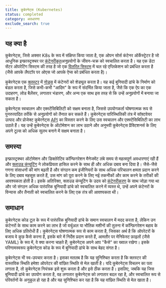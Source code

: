 ```yaml
---
title: कुबेरनेट्स (Kubernetes)
status: completed
category: अवधारणा
exclude_search: true
---
```


## यह क्या है

कुबेरनेट्स, जिसे अक्सर K8s के रूप में संक्षिप्त किया जाता है, एक ओपन सोर्स कंटेनर ऑर्केस्ट्रेटर है जो आधुनिक इन्फ्रास्ट्रक्चर पर [कंटेनरीकृत](/hi/container/)अनुप्रयोगों के जीवन-चक्र को स्वचालित करता है। यह एक डेटा सेंटर ऑपरेटिंग सिस्टम की तरह है जो एक [वितरित सिस्टम](/distributed_systems/) में चल रहे एप्लिकेशन को प्रबंधित करता है (जैसे आपके लैपटॉप पर ओएस जो आपके ऐप्स को प्रबंधित करता है)।

कुबेरनेट्स एक [क्लस्टर](/cluster/) में [नोड्स](/nodes/) में कंटेनरों को शेड्यूल करता है। यह कई बुनियादी ढांचे के निर्माण को बंडल करता है, जिसे कभी-कभी "आदिम" के रूप में संदर्भित किया जाता है, जैसे कि एक ऐप का एक उदाहरण, लोड बैलेंसर, लगातार भंडारण, और अन्य एक साथ इस तरह से कि उन्हें अनुप्रयोगों में बनाया जा सकता है।

कुबेरनेट्स स्वचालन और एक्स्टेंसिबिलिटी को सक्षम बनाता है, जिससे उपयोगकर्ता घोषणात्मक रूप से पुनरुत्पादित तरीके से अनुप्रयोगों को तैनात कर सकते हैं। कुबेरनेट्स पारिस्थितिकी तंत्र में सॉफ़्टवेयर उत्पाद और प्रोजेक्ट कुबेरनेट्स [API](/application_programming_interface/) का विस्तार करने के लिए उस स्वचालन और एक्स्टेंसिबिलिटी का लाभ उठाते हैं। यह उन्हें कुबेरनेट्स के ऑटोमेशन का लाभ उठाने और अनुभवी कुबेरनेट्स प्रैक्टिशनर्स के लिए अपने टूल्स को अधिक सुलभ बनाने में सक्षम बनाता है।

## समस्या

इन्फ्रास्ट्रक्चर ऑटोमेशन और डिक्लेरेटिव कॉन्फिगरेशन मैनेजमेंट लंबे समय से महत्वपूर्ण अवधारणाएं रही हैं और [क्लाउड कंप्यूटिंग](/cloud_computing/) ने लोकप्रियता हासिल करने के साथ ही और अधिक दबाव बना दिया है। जैसे-जैसे गणना संसाधनों की मांग बढ़ती है और संगठन कम इंजीनियरों के साथ अधिक परिचालन क्षमता प्रदान करने के लिए दबाव महसूस करते हैं, उस मांग को पूरा करने के लिए नई तकनीकों और काम करने के तरीकों की आवश्यकता होती है। इसके अतिरिक्त, क्लाउड कंप्यूटिंग के उदय को [कंटेनरीकरण](/hi/containerization/) के साथ जोड़ा गया था और जो संगठन अधिक पारंपरिक बुनियादी ढांचे को स्वचालित करने में व्यस्त थे, उन्हें अपने कंटेनरों के विन्यास और तैनाती को स्वचालित करने के लिए एक तंत्र की आवश्यकता थी।

## समाधान

कुबेरनेट्स कोड टूल के रूप में पारंपरिक बुनियादी ढांचे के समान स्वचालन में मदद करता है, लेकिन उन कंटेनरों के साथ काम करने का लाभ है जो वर्चुअल या भौतिक मशीनों की तुलना में कॉन्फ़िगरेशन बहाव के लिए अधिक प्रतिरोधी हैं। कुबेरनेट्स घोषणात्मक रूप से काम करता है, जिसका अर्थ है कि ऑपरेटरों के बजाय वे कुछ कैसे करना है, इसके बारे में निर्देश प्रदान करते हैं, आमतौर पर मेनिफेस्ट फ़ाइलों (जैसे YAML) के रूप में, वे क्या करना चाहते हैं; कुबेरनेट्स अपने आप "कैसे" का ख्याल रखेगा। इसके परिणामस्वरूप कुबेरनेट्स कोड के रूप में बुनियादी ढांचे के साथ बेहद संगत है।

कुबेरनेट्स भी स्व-उपचार करता है। इसका मतलब है कि यह सुनिश्चित करता है कि क्लस्टर की वास्तविक स्थिति हमेशा ऑपरेटर की वांछित स्थिति से मेल खाती है। यदि कुबेरनेट्स विचलन का पता लगाता है, तो कुबेरनेट्स नियंत्रक इसे शुरू करता है और इसे ठीक करता है। इसलिए, जबकि यह जिस बुनियादी ढांचे का उपयोग करता है, वह लगातार कुबेरनेट्स को लगातार बदल रहा है, और स्वचालित रूप से परिवर्तनों के अनुकूल हो रहा है और यह सुनिश्चित कर रहा है कि यह वांछित स्थिति से मेल खाता है।